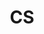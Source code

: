 ---
layout: cs
title: CS
description: 컴퓨터 공학 관련 공부
category: cs
nav-class: cs
exclude_from_nav: false
permalink: /cs/
---